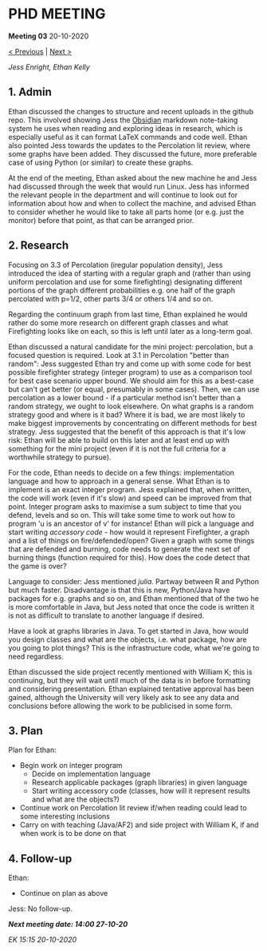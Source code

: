 # PHD MEETING

__Meeting 03__
20-10-2020

[< Previous](02_13-10-20.md) | [Next >](04_27-10-20.md)

_Jess Enright,_
_Ethan Kelly_


## 1. Admin

Ethan discussed the changes to structure and recent uploads in the github repo. This involved showing Jess the [Obsidian](https://obsidian.md) markdown note-taking system he uses when reading and exploring ideas in research, which is especially useful as it can format LaTeX commands and code well. Ethan also pointed Jess towards the updates to the Percolation lit review, where some graphs have been added. They discussed the future, more preferable case of using Python (or similar) to create these graphs.

At the end of the meeting, Ethan asked about the new machine he and Jess had discussed through the week that would run Linux. Jess has informed the relevant people in the department and will continue to look out for information about how and when to collect the machine, and advised Ethan to consider whether he would like to take all parts home (or e.g. just the monitor) before that point, as that can be arranged prior.

## 2. Research

Focusing on 3.3 of Percolation (iregular population density), Jess introduced the idea of starting with a regular graph and (rather than using uniform percolation and use for some firefighting) designating different portions of the graph different probabilities e.g. one half of the graph percolated with p=1/2, other parts 3/4 or others 1/4 and so on.

Regarding the continuum graph from last time, Ethan explained he would rather do some more research on different graph classes and what Firefighting looks like on each, so this is left until later as a long-term goal. 

Ethan discussed a natural candidate for the mini project: percolation, but a focused question is required. Look at 3.1 in Percolation "better than random": Jess suggested Ethan try and come up with some code for best possible firefighter strategy (integer program) to use as a comparison tool for best case scenario upper bound. We should aim for this as a best-case but can't get better (or equal, presumably in some cases). Then, we can use percolation as a lower bound - if a particular method isn't better than a random strategy, we ought to look elsewhere. On what graphs is a random strategy good and where is it bad? Where it is bad, we are most likely to make biggest improvements by concentrating on different methods for best strategy. Jess suggested that the benefit of this approach is that it's low risk: Ethan will be able to build on this later and at least end up with something for the mini project (even if it is not the full criteria for a worthwhile strategy to pursue).

For the code, Ethan needs to decide on a few things: implementation language and how to approach in a general sense. What Ethan is to implement is an exact integer program. Jess explained that, when written, the code will work (even if it's slow) and speed can be improved from that point. Integer program asks to maximise a sum subject to time that you defend, levels and so on. This will take some time to work out how to program 'u is an ancestor of v' for instance! Ethan will pick a language and start writing _accessory code_ - how would it represent Firefighter, a graph and a list of things on fire/defended/open? Given a graph with some things that are defended and burning, code needs to generate the next set of burning things (function required for this). How does the code detect that the game is over?

Language to consider: Jess mentioned _julia_. Partway between R and Python but much faster. Disadvantage is that this is new, Python/Java have packages for e.g. graphs and so on, and Ethan mentioned that of the two he is more comfortable in Java, but Jess noted that once the code is written it is not as difficult to translate to another language if desired.

Have a look at graphs libraries in Java. To get started in Java, how would you design classes and what are the objects, i.e. what package, how are you going to plot things? This is the infrastructure code, what we're going to need regardless.

Ethan discussed the side project recently mentioned with William K; this is continuing, but they will wait until much of the data is in before formatting and considering presentation. Ethan explained tentative approval has been gained, although the University will very likely ask to see any data and conclusions before allowing the work to be publicised in some form.

## 3. Plan

Plan for Ethan:
* Begin work on integer program
  * Decide on implementation language
  * Research applicable packages (graph libraries) in given language
  * Start writing accessory code (classes, how will it represent results and what are the objects?)
* Continue work on Percolation lit review if/when reading could lead to some interesting inclusions
* Carry on with teaching (Java/AF2) and side project with William K, if and when work is to be done on that

## 4. Follow-up

Ethan:
* Continue on plan as above

Jess: No follow-up.


**_Next meeting date: 14:00 27-10-20_**



_EK 15:15 20-10-2020_
